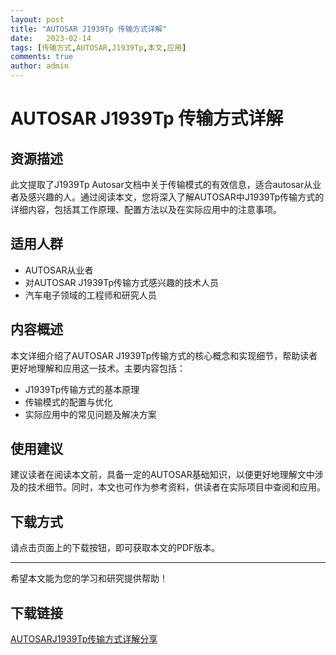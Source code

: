 ```yaml
---
layout: post
title: "AUTOSAR J1939Tp 传输方式详解"
date:   2023-02-14
tags: [传输方式,AUTOSAR,J1939Tp,本文,应用]
comments: true
author: admin
---
```

# AUTOSAR J1939Tp 传输方式详解

## 资源描述
此文提取了J1939Tp Autosar文档中关于传输模式的有效信息，适合autosar从业者及感兴趣的人。通过阅读本文，您将深入了解AUTOSAR中J1939Tp传输方式的详细内容，包括其工作原理、配置方法以及在实际应用中的注意事项。

## 适用人群
- AUTOSAR从业者
- 对AUTOSAR J1939Tp传输方式感兴趣的技术人员
- 汽车电子领域的工程师和研究人员

## 内容概述
本文详细介绍了AUTOSAR J1939Tp传输方式的核心概念和实现细节，帮助读者更好地理解和应用这一技术。主要内容包括：
- J1939Tp传输方式的基本原理
- 传输模式的配置与优化
- 实际应用中的常见问题及解决方案

## 使用建议
建议读者在阅读本文前，具备一定的AUTOSAR基础知识，以便更好地理解文中涉及的技术细节。同时，本文也可作为参考资料，供读者在实际项目中查阅和应用。

## 下载方式
请点击页面上的下载按钮，即可获取本文的PDF版本。

---

希望本文能为您的学习和研究提供帮助！

## 下载链接

[AUTOSARJ1939Tp传输方式详解分享](https://pan.quark.cn/s/76a2c0d3359b)
